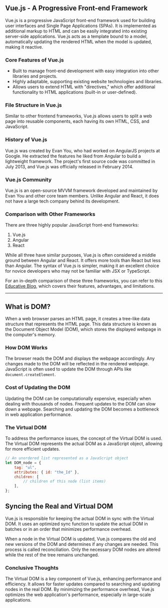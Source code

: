 ## Vue.js - A Progressive Front-end Framework

Vue.js is a progressive JavaScript front-end framework used for building user interfaces and Single Page Applications (SPAs). It is implemented as additional markup to HTML and can be easily integrated into existing server-side applications. Vue.js acts as a template bound to a model, automatically updating the rendered HTML when the model is updated, making it reactive.

### Core Features of Vue.js

-   Built to manage front-end development with easy integration into other libraries and projects.
-   Highly adaptable, supporting existing website technologies and libraries.
-   Allows users to extend HTML with "directives," which offer additional functionality to HTML applications (built-in or user-defined).

### File Structure in Vue.js

Similar to other frontend frameworks, Vue.js allows users to split a web page into reusable components, each having its own HTML, CSS, and JavaScript.

### History of Vue.js

Vue.js was created by Evan You, who had worked on AngularJS projects at Google. He extracted the features he liked from Angular to build a lightweight framework. The project's first source code was committed in July 2013, and Vue.js was officially released in February 2014.

### Vue.js Community

Vue.js is an open-source MVVM framework developed and maintained by Evan You and other core team members. Unlike Angular and React, it does not have a large tech company behind its development.

### Comparison with Other Frameworks

There are three highly popular JavaScript front-end frameworks:

1. Vue.js
2. Angular
3. React

While all three have similar purposes, Vue.js is often considered a middle ground between Angular and React. It offers more tools than React but less than Angular. The syntax of Vue.js is simpler, making it an excellent choice for novice developers who may not be familiar with JSX or TypeScript.

For an in-depth comparison of these three frameworks, you can refer to this [Educative Blog](https://www.educative.io/blog/vuejs-angular-react), which covers their features, advantages, and limitations.

---

## What is DOM?

When a web browser parses an HTML page, it creates a tree-like data structure that represents the HTML page. This data structure is known as the Document Object Model (DOM), which stores the displayed webpage in the computer's memory.

### How DOM Works

The browser reads the DOM and displays the webpage accordingly. Any changes made to the DOM will be reflected in the rendered webpage. JavaScript is often used to update the DOM through APIs like `document.createElement`.

### Cost of Updating the DOM

Updating the DOM can be computationally expensive, especially when dealing with thousands of nodes. Frequent updates to the DOM can slow down a webpage. Searching and updating the DOM becomes a bottleneck in web application performance.

### The Virtual DOM

To address the performance issues, the concept of the Virtual DOM is used. The Virtual DOM represents the actual DOM as a JavaScript object, allowing for more efficient updates.

```javascript
// An unordered list represented as a JavaScript object
let DOM_node = {
    tag: "ul",
    attributes: { id: "the_Id" },
    children: [
        // children of this node (list items)
    ],
};
```

## Syncing the Real and Virtual DOM

Vue.js is responsible for keeping the actual DOM in sync with the Virtual DOM. It uses an optimized sync function to update the actual DOM in batches or in an order that minimizes performance overhead.

When a node in the Virtual DOM is updated, Vue.js compares the old and new versions of the DOM and determines if any changes are needed. This process is called reconciliation. Only the necessary DOM nodes are altered while the rest of the tree remains unchanged.

### Conclusive Thoughts

The Virtual DOM is a key component of Vue.js, enhancing performance and efficiency. It allows for faster updates compared to searching and updating nodes in the real DOM. By minimizing the performance overhead, Vue.js optimizes the web application's performance, especially in large-scale applications.
